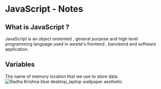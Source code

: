 # JavaScript - Notes 

## What is JavaScript ?

JavaScript is an object oreiented , general purpose and high level programming language used in wesite's frontend , banckend and software application.

## Variables
 The name of memory location that we use to store data.
![Radha Krishna blue desktop_laptop wallpaper aesthetic](https://github.com/user-attachments/assets/ab89f9ed-f513-4261-9498-c57a0fed489a)

